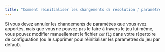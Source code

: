 ```yaml
---
title: "Comment réinitialiser les changements de résolution / paramètres graphiques incompatibles?"
---
```


Si vous devez annuler les changements de paramètres que vous avez apportés, mais que vous ne pouvez pas le faire à travers le jeu lui-même, vous pouvez modifier manuellement le fichier `config` dans votre répertoire de configuration (ou le supprimer pour réinitialiser les paramètres du jeu par défaut).
